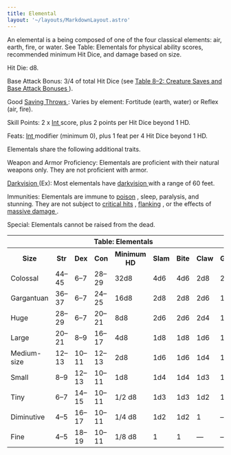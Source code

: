 ```yaml
---
title: Elemental
layout: '~/layouts/MarkdownLayout.astro'
---
```

An elemental is a being composed of one of the four classical elements: air,
earth, fire, or water. See Table: Elementals for physical ability scores,
recommended minimum Hit Dice, and damage based on size.

Hit Die: d8.

Base Attack Bonus: 3/4 of total Hit Dice (see [ Table 8–2: Creature Saves and Base Attack Bonuses ](/modern.d20.srd/creature.types/index) ).

Good [ Saving Throws ](/modern.d20.srd/basics/saving.throws) : Varies by
element: Fortitude (earth, water) or Reflex (air, fire).

Skill Points: 2 x [ Int ](/modern.d20.srd/basics/ability.scores) score, plus 2
points per Hit Dice beyond 1 HD.

Feats: [ Int ](/modern.d20.srd/basics/ability.scores) modifier (minimum 0),
plus 1 feat per 4 Hit Dice beyond 1 HD.

Elementals share the following additional traits.

Weapon and Armor Proficiency: Elementals are proficient with their natural
weapons only. They are not proficient with armor.

[ Darkvision ](/modern.d20.srd/special.abilities/darkvision) (Ex): Most
elementals have [ darkvision ](/modern.d20.srd/special.abilities/darkvision)
with a range of 60 feet.

Immunities: Elementals are immune to [ poison](/modern.d20.srd/environment.hazards/poison) , sleep, paralysis, and
stunning. They are not subject to [ critical hits](/modern.d20.srd/combat/critical.hits) , [ flanking](/modern.d20.srd/combat/movement.and.position) , or the effects of [ massive damage ](/modern.d20.srd/environment.hazards/falling) .

Special: Elementals cannot be raised from the dead.


<table> <tr> <th colspan="9"> Table: Elementals </th> </tr> <tr> <th> Size </th> <th> Str </th> <th> Dex </th> <th> Con </th> <th> Minimum HD </th> <th> Slam </th> <th> Bite </th> <th> Claw </th> <th> Gore </th> </tr> <tr> <td> Colossal </td> <td> 44–45 </td> <td> 6–7 </td> <td> 28–29 </td> <td> 32d8 </td> <td> 4d6 </td> <td> 4d6 </td> <td> 2d8 </td> <td> 2d6 </td> </tr> <tr class="shaded"> <td> Gargantuan </td> <td> 36–37 </td> <td> 6–7 </td> <td> 24–25 </td> <td> 16d8 </td> <td> 2d8 </td> <td> 2d8 </td> <td> 2d6 </td> <td> 1d8 </td> </tr> <tr> <td> Huge </td> <td> 28–29 </td> <td> 6–7 </td> <td> 20–21 </td> <td> 8d8 </td> <td> 2d6 </td> <td> 2d6 </td> <td> 2d4 </td> <td> 1d6 </td> </tr> <tr class="shaded"> <td> Large </td> <td> 20–21 </td> <td> 8–9 </td> <td> 16–17 </td> <td> 4d8 </td> <td> 1d8 </td> <td> 1d8 </td> <td> 1d6 </td> <td> 1d4 </td> </tr> <tr> <td> Medium-size </td> <td> 12–13 </td> <td> 10–11 </td> <td> 12–13 </td> <td> 2d8 </td> <td> 1d6 </td> <td> 1d6 </td> <td> 1d4 </td> <td> 1d3 </td> </tr> <tr class="shaded"> <td> Small </td> <td> 8–9 </td> <td> 12–13 </td> <td> 10–11 </td> <td> 1d8 </td> <td> 1d4 </td> <td> 1d4 </td> <td> 1d3 </td> <td> 1d2 </td> </tr> <tr> <td> Tiny </td> <td> 6–7 </td> <td> 14–15 </td> <td> 10–11 </td> <td> 1/2 d8 </td> <td> 1d3 </td> <td> 1d3 </td> <td> 1d2 </td> <td> 1 </td> </tr> <tr class="shaded"> <td> Diminutive </td> <td> 4–5 </td> <td> 16–17 </td> <td> 10–11 </td> <td> 1/4 d8 </td> <td> 1d2 </td> <td> 1d2 </td> <td> 1 </td> <td> — </td> </tr> <tr> <td> Fine </td> <td> 4–5 </td> <td> 18–19 </td> <td> 10–11 </td> <td> 1/8 d8 </td> <td> 1 </td> <td> 1 </td> <td> — </td> <td> — </td> </tr> </table>



